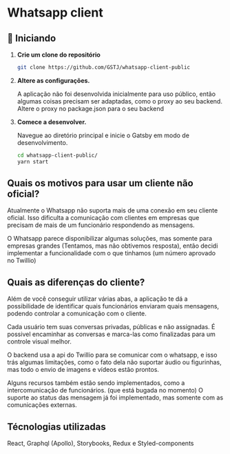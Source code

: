 # Whatsapp client

## 🚀 Iniciando

1.  **Crie um clone do repositório**

    ```sh
    git clone https://github.com/GSTJ/whatsapp-client-public
    ```

2.  **Altere as configurações.**

    A aplicação não foi desenvolvida inicialmente para uso público, então algumas coisas precisam ser adaptadas, como o proxy ao seu backend.
    Altere o proxy no package.json para o seu backend

3.  **Comece a desenvolver.**

    Navegue ao diretório principal e inicie o Gatsby em modo de desenvolvimento.

    ```sh
    cd whatsapp-client-public/
    yarn start
    ```

## Quais os motivos para usar um cliente não oficial?

Atualmente o Whatsapp não suporta mais de uma conexão em seu cliente oficial. Isso dificulta a comunicação com clientes em empresas que precisam de mais de um funcionário respondendo as mensagens.

O Whatsapp parece disponibilizar algumas soluções, mas somente para empresas grandes (Tentamos, mas não obtivemos resposta), então decidi implementar a funcionalidade com o que tinhamos (um número aprovado no Twillio)

## Quais as diferenças do cliente?

Além de você conseguir utilizar várias abas, a aplicação te dá a possibilidade de identificar quais funcionários enviaram quais mensagens, podendo controlar a comunicação com o cliente.

Cada usuário tem suas conversas privadas, públicas e não assignadas. É possivel encaminhar as conversas e marca-las como finalizadas para um controle visual melhor.

O backend usa a api do Twillio para se comunicar com o whatsapp, e isso trás algumas limitações, como o fato dela não suportar áudio ou figurinhas, mas todo o envio de imagens e vídeos estão prontos.

Alguns recursos também estão sendo implementados, como a intercomunicação de funcionários. (que está bugada no momento)
O suporte ao status das mensagem já foi implementado, mas somente com as comunicações externas.

## Técnologias utilizadas

React, Graphql (Apollo), Storybooks, Redux e Styled-components
